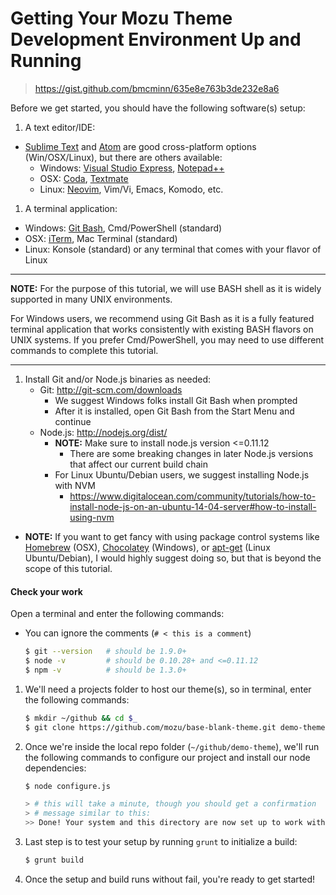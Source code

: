 
# Getting Your Mozu Theme Development Environment Up and Running

> https://gist.github.com/bmcminn/635e8e763b3de232e8a6

Before we get started, you should have the following software(s) setup:

1. A text editor/IDE:
  - [Sublime Text](http://www.sublimetext.com/) and [Atom](https://atom.io/) are good cross-platform options (Win/OSX/Linux), but there are others available:
    - Windows: [Visual Studio Express](http://www.visualstudio.com/downloads/download-visual-studio-vs), [Notepad++](http://notepad-plus-plus.org/)
    - OSX: [Coda](https://panic.com/coda/), [Textmate](http://macromates.com/)
    - Linux: [Neovim](http://neovim.org/), Vim/Vi, Emacs, Komodo, etc.
1. A terminal application:
  - Windows: [Git Bash](https://msysgit.github.io/), Cmd/PowerShell (standard)
  - OSX: [iTerm](http://iterm2.com/), Mac Terminal (standard)
  - Linux: Konsole (standard) or any terminal that comes with your flavor of Linux

---

**NOTE:** For the purpose of this tutorial, we will use BASH shell as it is widely supported in many UNIX environments.

For Windows users, we recommend using Git Bash as it is a fully featured terminal application that works consistently with existing BASH flavors on UNIX systems. If you prefer Cmd/PowerShell, you may need to use different commands to complete this tutorial.

---


1. Install Git and/or Node.js binaries as needed:
    - Git: http://git-scm.com/downloads
      - We suggest Windows folks install Git Bash when prompted
      - After it is installed, open Git Bash from the Start Menu and continue
    - Node.js: http://nodejs.org/dist/
      - **NOTE:** Make sure to install node.js version <=0.11.12
        - There are some breaking changes in later Node.js versions that affect our current build chain
      - For Linux Ubuntu/Debian users, we suggest installing Node.js with NVM
        - https://www.digitalocean.com/community/tutorials/how-to-install-node-js-on-an-ubuntu-14-04-server#how-to-install-using-nvm
  - **NOTE:** If you want to get fancy with using package control systems like [Homebrew](http://brew.sh/) (OSX), [Chocolatey](https://chocolatey.org/) (Windows), or [apt-get](https://help.ubuntu.com/community/AptGet/Howto) (Linux Ubuntu/Debian), I would highly suggest doing so, but that is beyond the scope of this tutorial.

#### Check your work

Open a terminal and enter the following commands:
  - You can ignore the comments (`# < this is a comment`)

    ``` bash
    $ git --version   # should be 1.9.0+
    $ node -v         # should be 0.10.28+ and <=0.11.12
    $ npm -v          # should be 1.3.0+
    ```

1. We'll need a projects folder to host our theme(s), so in terminal, enter the following commands:

    ``` bash
    $ mkdir ~/github && cd $_
    $ git clone https://github.com/mozu/base-blank-theme.git demo-theme && cd $_
    ```

1. Once we're inside the local repo folder (`~/github/demo-theme`), we'll run the following commands to configure our project and install our node dependencies:

    ``` bash
    $ node configure.js

    > # this will take a minute, though you should get a confirmation
    > # message similar to this:
    >> Done! Your system and this directory are now set up to work with Mozu themes.
    ```

1. Last step is to test your setup by running `grunt` to initialize a build:

    ``` bash
    $ grunt build
    ```

1. Once the setup and build runs without fail, you're ready to get started!
